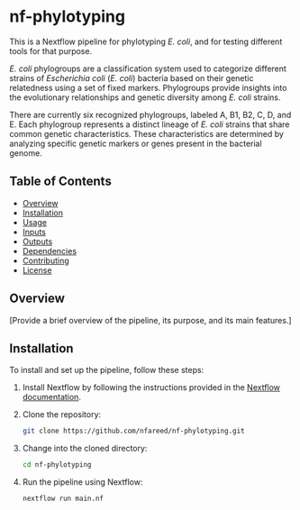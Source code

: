 # nf-phylotyping 

This is a Nextflow pipeline for phylotyping *E. coli*, and for testing different tools for that purpose. 

*E. coli* phylogroups are a classification system used to categorize different strains of *Escherichia coli* (*E. coli*) bacteria based on their genetic relatedness using a set of fixed markers. Phylogroups provide insights into the evolutionary relationships and genetic diversity among *E. coli* strains.

There are currently six recognized phylogroups, labeled A, B1, B2, C, D, and E. Each phylogroup represents a distinct lineage of *E. coli* strains that share common genetic characteristics. These characteristics are determined by analyzing specific genetic markers or genes present in the bacterial genome.

## Table of Contents

- [Overview](#overview)
- [Installation](#installation)
- [Usage](#usage)
- [Inputs](#inputs)
- [Outputs](#outputs)
- [Dependencies](#dependencies)
- [Contributing](#contributing)
- [License](#license)

## Overview

[Provide a brief overview of the pipeline, its purpose, and its main features.]

## Installation

To install and set up the pipeline, follow these steps:

1. Install Nextflow by following the instructions provided in the [Nextflow documentation](https://www.nextflow.io/docs/latest/getstarted.html).

2. Clone the repository:

    ```bash
    git clone https://github.com/nfareed/nf-phylotyping.git
    ```

3. Change into the cloned directory:

    ```bash
    cd nf-phylotyping
    ```

4. Run the pipeline using Nextflow:

    ```bash
    nextflow run main.nf
    ```
